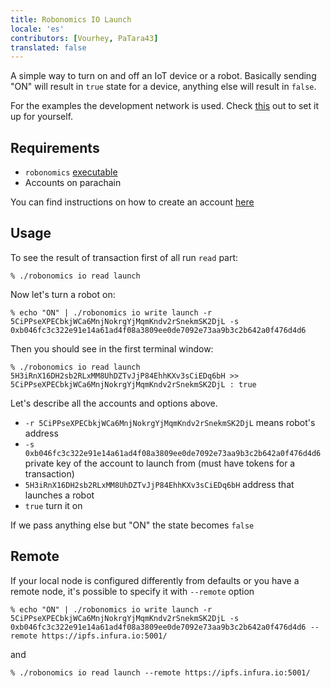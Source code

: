 ```yaml
---
title: Robonomics IO Launch
locale: 'es' 
contributors: [Vourhey, PaTara43]
translated: false
---
```


A simple way to turn on and off an IoT device or a robot. Basically sending "ON" will result in `true` state for a device, anything else will result in `false`.

For the examples the development network is used. Check [this](/docs/robonomics-test-network-manual/) out to set it up for yourself.

## Requirements

* `robonomics` [executable](https://github.com/airalab/robonomics/releases)
* Accounts on parachain

You can find instructions on how to create an account [here](/docs/create-account-in-dapp)

## Usage

To see the result of transaction first of all run `read` part:

```
% ./robonomics io read launch
```

Now let's turn a robot on:

```
% echo "ON" | ./robonomics io write launch -r 5CiPPseXPECbkjWCa6MnjNokrgYjMqmKndv2rSnekmSK2DjL -s 0xb046fc3c322e91e14a61ad4f08a3809ee0de7092e73aa9b3c2b642a0f476d4d6
```

Then you should see in the first terminal window:

```
% ./robonomics io read launch
5H3iRnX16DH2sb2RLxMM8UhDZTvJjP84EhhKXv3sCiEDq6bH >> 5CiPPseXPECbkjWCa6MnjNokrgYjMqmKndv2rSnekmSK2DjL : true
```

Let's describe all the accounts and options above.

* `-r 5CiPPseXPECbkjWCa6MnjNokrgYjMqmKndv2rSnekmSK2DjL` means robot's address
* `-s 0xb046fc3c322e91e14a61ad4f08a3809ee0de7092e73aa9b3c2b642a0f476d4d6` private key of the account to launch from (must have tokens for a transaction)
* `5H3iRnX16DH2sb2RLxMM8UhDZTvJjP84EhhKXv3sCiEDq6bH` address that launches a robot
* `true` turn it on

If we pass anything else but "ON" the state becomes `false`

## Remote
If your local node is configured differently from defaults or you have a remote node, it's possible to specify it with `--remote` option

```
% echo "ON" | ./robonomics io write launch -r 5CiPPseXPECbkjWCa6MnjNokrgYjMqmKndv2rSnekmSK2DjL -s 0xb046fc3c322e91e14a61ad4f08a3809ee0de7092e73aa9b3c2b642a0f476d4d6 --remote https://ipfs.infura.io:5001/
```

and

```
% ./robonomics io read launch --remote https://ipfs.infura.io:5001/
```
